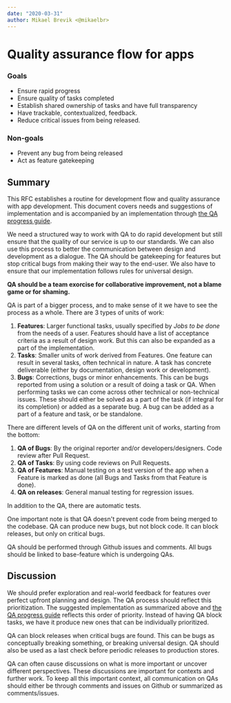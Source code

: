 ```yaml
---
date: "2020-03-31"
author: Mikael Brevik <@mikaelbr>
---
```


# Quality assurance flow for apps

### Goals

- Ensure rapid progress
- Ensure quality of tasks completed
- Establish shared ownership of tasks and have full transparency
- Have trackable, contextualized, feedback.
- Reduce critical issues from being released.

### Non-goals

- Prevent any bug from being released
- Act as feature gatekeeping

## Summary

This RFC establishes a routine for development flow and quality assurance with
app development. This document covers needs and suggestions of implementation
and is accompanied by an implementation through
[the QA progress guide](../guides/workflow-and-qa-progress-apps.md).

We need a structured way to work with QA to do rapid development but still
ensure that the quality of our service is up to our standards. We can also use
this process to better the communication between design and development as a
dialogue. The QA should be gatekeeping for features but stop critical bugs from
making their way to the end-user. We also have to ensure that our implementation
follows rules for universal design.

**QA should be a team exorcise for collaborative improvement, not a blame game
or for shaming.**

QA is part of a bigger process, and to make sense of it we have to see the
process as a whole. There are 3 types of units of work:

1. **Features**: Larger functional tasks, usually specified by _Jobs to be done_
   from the needs of a user. Features should have a list of acceptance criteria
   as a result of design work. But this can also be expanded as a part of the
   implementation.
1. **Tasks**: Smaller units of work derived from Features. One feature can
   result in several tasks, often technical in nature. A task has concrete
   deliverable (either by documentation, design work or development).
1. **Bugs**: Corrections, bugs or minor enhancements. This can be bugs reported
   from using a solution or a result of doing a task or QA. When performing
   tasks we can come across other technical or non-technical issues. These
   should either be solved as a part of the task (if integral for its
   completion) or added as a separate bug. A bug can be added as a part of a
   feature and task, or be standalone.

There are different levels of QA on the different unit of works, starting from
the bottom:

1. **QA of Bugs**: By the original reporter and/or developers/designers. Code
   review after Pull Request.
2. **QA of Tasks**: By using code reviews on Pull Requests.
3. **QA of Features**: Manual testing on a test version of the app when a
   Feature is marked as done (all Bugs and Tasks from that Feature is done).
4. **QA on releases**: General manual testing for regression issues.

In addition to the QA, there are automatic tests.

One important note is that QA doesn't prevent code from being merged to the
codebase. QA can produce new bugs, but not block code. It can block releases,
but only on critical bugs.

QA should be performed through Github issues and comments. All bugs should be
linked to base-feature which is undergoing QAs.

## Discussion

We should prefer exploration and real-world feedback for features over perfect
upfront planning and design. The QA process should reflect this prioritization.
The suggested implementation as summarized above and
[the QA progress guide](../guides/workflow-and-qa-progress-apps.md) reflects
this order of priority. Instead of having QA block tasks, we have it produce new
ones that can be individually prioritized.

QA can block releases when critical bugs are found. This can be bugs as
conceptually breaking something, or breaking universal design. QA should also be
used as a last check before periodic releases to production stores.

QA can often cause discussions on what is more important or uncover different
perspectives. These discussions are important for contexts and further work. To
keep all this important context, all communication on QAs should either be
through comments and issues on Github or summarized as comments/issues.
